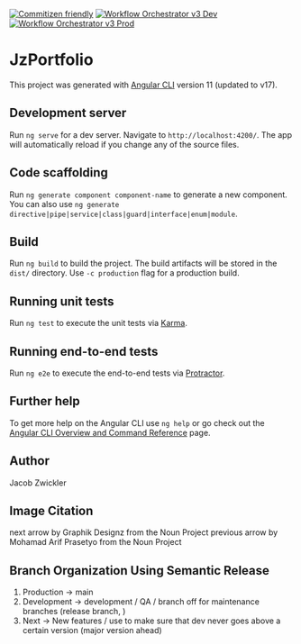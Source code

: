[![Commitizen friendly](https://img.shields.io/badge/commitizen-friendly-brightgreen.svg)](http://commitizen.github.io/cz-cli/)
[![Workflow Orchestrator v3 Dev](https://github.com/Zwiqler94/jz-portfolio/actions/workflows/main-workflow-v3.yml/badge.svg?event=pull_request_target)](https://github.com/Zwiqler94/jz-portfolio/actions/workflows/main-workflow-v3.yml)
[![Workflow Orchestrator v3 Prod](https://github.com/Zwiqler94/jz-portfolio/actions/workflows/main-workflow-v3.yml/badge.svg?branch=main&event=pull_request_target)](https://github.com/Zwiqler94/jz-portfolio/actions/workflows/main-workflow-v3.yml)

# JzPortfolio

This project was generated with [Angular CLI](https://github.com/angular/angular-cli) version 11 (updated to v17).

## Development server

Run `ng serve` for a dev server. Navigate to `http://localhost:4200/`. The app will automatically reload if you change any of the source files.

## Code scaffolding

Run `ng generate component component-name` to generate a new component. You can also use `ng generate directive|pipe|service|class|guard|interface|enum|module`.

## Build

Run `ng build` to build the project. The build artifacts will be stored in the `dist/` directory. Use `-c production` flag for a production build.

## Running unit tests

Run `ng test` to execute the unit tests via [Karma](https://karma-runner.github.io).

## Running end-to-end tests

Run `ng e2e` to execute the end-to-end tests via [Protractor](http://www.protractortest.org/).

## Further help

To get more help on the Angular CLI use `ng help` or go check out the [Angular CLI Overview and Command Reference](https://angular.io/cli) page.

## Author

Jacob Zwickler

## Image Citation

next arrow by Graphik Designz from the Noun Project
previous arrow by Mohamad Arif Prasetyo from the Noun Project

## Branch Organization Using Semantic Release

1. Production -> main 
2. Development -> development / QA / branch off for maintenance branches (release branch, )
3. Next -> New features / use to make sure that dev never goes above a certain version (major version ahead)
